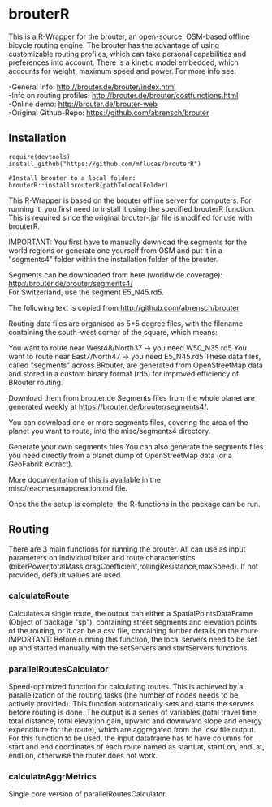 
<!-- README.md is generated from README.Rmd. Please edit that file -->

# brouterR


This is a R-Wrapper for the brouter, an open-source, OSM-based offline bicycle routing engine. The brouter has the advantage of using customizable routing profiles, which can take personal capabilities and preferences into account. There is a kinetic model embedded, which accounts for weight, maximum speed and power. For more info see: 

-General Info: http://brouter.de/brouter/index.html  
-Info on routing profiles: http://brouter.de/brouter/costfunctions.html    
-Online demo: http://brouter.de/brouter-web   
-Original Github-Repo: https://github.com/abrensch/brouter  


## Installation
```{r example, results = FALSE,message=FALSE, warning=FALSE}
require(devtools)
install_github("https://github.com/mflucas/brouterR")

#Install brouter to a local folder:
brouterR::installbrouterR(pathToLocalFolder)

```

This R-Wrapper is based on the brouter offline server for computers. For running it, you first need to install it using the specified brouterR function. This is required since the original brouter-.jar file is modified for use with brouterR. 

IMPORTANT: You first have to manually download the segments for the world regions or generate one yourself from OSM and put it in a "segments4" folder within the installation folder of the brouter.

Segments can be downloaded from here (worldwide coverage): http://brouter.de/brouter/segments4/  
For Switzerland, use the segment E5_N45.rd5.  

The following text is copied from http://github.com/abrensch/brouter  

Routing data files are organised as 5*5 degree files, with the filename containing the south-west corner of the square, which means:

You want to route near West48/North37 -> you need W50_N35.rd5
You want to route near East7/North47 -> you need E5_N45.rd5
These data files, called "segments" across BRouter, are generated from OpenStreetMap data and stored in a custom binary format (rd5) for improved efficiency of BRouter routing.

Download them from brouter.de
Segments files from the whole planet are generated weekly at https://brouter.de/brouter/segments4/.

You can download one or more segments files, covering the area of the planet you want to route, into the misc/segments4 directory.

Generate your own segments files
You can also generate the segments files you need directly from a planet dump of OpenStreetMap data (or a GeoFabrik extract).

More documentation of this is available in the misc/readmes/mapcreation.md file.





Once the the setup is complete, the R-functions in the package can be run. 


## Routing

There are 3 main functions for running the brouter. All can use as input parameters on individual biker and route characteristics (bikerPower,totalMass,dragCoefficient,rollingResistance,maxSpeed). If not provided, default values are used. 

### calculateRoute
Calculates a single route, the output can either a SpatialPointsDataFrame (Object of package "sp"), containing street segments and elevation points of the routing, or it can be a csv file, containing further details on the route.   
IMPORTANT: Before running this function, the local servers need to be set up and started manually with the setServers and startServers functions. 

### parallelRoutesCalculator
Speed-optimized function for calculating routes. This is achieved by a parallelization of the routing tasks (the number of nodes needs to be actively provided). 
This function automatically sets and starts the servers before routing is done. 
The output is a series of variables (total travel time, total distance, total elevation gain, upward and downward slope and energy expenditure for the route), which are aggregated from the .csv file output. 
For this function to be used, the input dataframe has to have columns for start and end coordinates of each route named as startLat, startLon, endLat, endLon, otherwise the router does not work. 

### calculateAggrMetrics
Single core version of parallelRoutesCalculator. 


